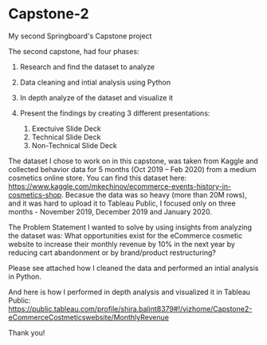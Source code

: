 # Capstone-2
My second Springboard's Capstone project

The second capstone, had four phases:
1.	Research and find the dataset to analyze
2.	Data cleaning and intial analysis using Python
3.	In depth analyze of the dataset and visualize it
4.	Present the findings by creating 3 different presentations:

    1. Exectuive Slide Deck
    2. Technical Slide Deck
    3. Non-Technical Slide Deck

The dataset I chose to work on in this capstone, was taken from Kaggle and collected behavior data for 5 months (Oct 2019 – Feb 2020) from a medium cosmetics online store. You can find this dataset here: https://www.kaggle.com/mkechinov/ecommerce-events-history-in-cosmetics-shop.
Becasue the data was so heavy (more than 20M rows), and it was hard to upload it to Tableau Public, I focused only on three months - November 2019, December 2019 and January 2020.

The Problem Statement I wanted to solve by using insights from analyzing the dataset was: 
What opportunities exist for the eCommerce cosmetic website to increase their monthly revenue by 10% in the next year by reducing cart abandonment or by brand/product restructuring?

Please see attached how I cleaned the data and performed an intial analysis in Python. 


And here is how I performed in depth analysis and visualized it in Tableau Public: https://public.tableau.com/profile/shira.balint8379#!/vizhome/Capstone2-eCommerceCostmeticswebsite/MonthlyRevenue

Thank you!
